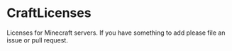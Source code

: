 # CraftLicenses
Licenses for Minecraft servers. If you have something to add please file an issue or pull request.

